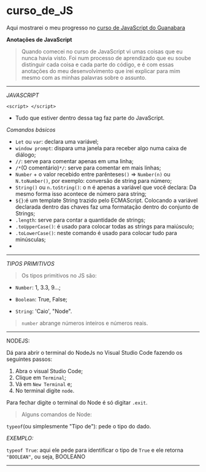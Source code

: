 # curso_de_JS
Aqui mostrarei o meu progresso no [curso de JavaScript do Guanabara](https://www.youtube.com/watch?v=BXqUH86F-kA&list=PLntvgXM11X6pi7mW0O4ZmfUI1xDSIbmTm)

**Anotações de JavaScript**

>Quando comecei no curso de JavaScript vi umas coisas que eu nunca havia visto.
>Foi num processo de aprendizado que eu soube distinguir cada coisa e cada parte do código, e é com essas anotações do meu desenvolvimento que irei explicar para mim mesmo com as minhas palavras sobre o assunto.

**************************************************************
*JAVASCRIPT*

`<script> </script>`

* Tudo que estiver dentro dessa tag faz parte do JavaScript.

*Comandos básicos*
* `Let` ou `var`: declara uma variável;
* `window prompt`: dispara uma janela para receber algo numa caixa de diálogo;
* `//`: serve para comentar apenas em uma linha;
* `/*`(O comentário)`*/`: serve para comentar em mais linhas;
* `Number` + o valor recebido entre parênteses`()` => `Number(n)` ou `N.toNumber()`, por exemplo: conversão de string para número;
* `String()` ou `n.toString()`: o n é apenas a variável que você declara: Da mesmo forma isso acontece de número para string;
* `${}`:é um template String trazido pelo ECMAScript. Colocando a variável declarada dentro das chaves faz uma formatação dentro do conjunto de Strings;
* `.length`: serve para contar a quantidade de strings;
* `.toUpperCase()`: é usado para colocar todas as strings para maiúsculo;
* `.toLowerCase()`: neste comando é usado para colocar tudo para minúsculas;
* 


**************************************************************
*TIPOS PRIMITIVOS*

>Os tipos primitivos no JS são:

* `Number`: 1, 3.3, 9...; 

* `Boolean`: True, False;

* `String`: 'Caio', "Node".

>`number` abrange números inteiros e números reais.
**************************************************************

NODEJS:

Dá para abrir o terminal do NodeJs no Visual Studio Code fazendo os seguintes passos:

1. Abra o visual Studio Code;
2. Clique em `Terminal`;
3. Vá em `New Terminal` e;
4. No terminal digite `node`.

Para fechar digite o terminal do Node é só digitar `.exit`.


>Alguns comandos de Node:

`typeof`(ou simplesmente "Tipo de"): pede o tipo do dado.

*EXEMPLO:*

`typeof True`: aqui ele pede para identificar o tipo de `True` e
ele retorna `"BOOLEAN"`, ou seja, BOOLEANO


**************************************************************



